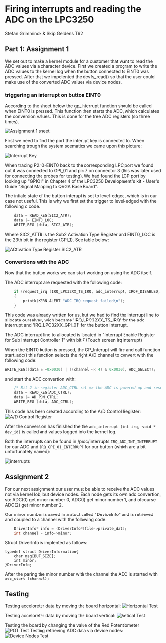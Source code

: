 # Firing interrupts and reading the ADC on the LPC3250
Stefan Grimminck & Skip Geldens
T62

## Part 1: Assignment 1 
We set out to make a kernel module for a customer that want to read the ADC values via a character device. First we created a program to write the ADC values to the kernel log when the button connected to EINT0 was pressed. After that we impelented the devfs_read() so that the user could make use of the converted ADC values via device nodes.

### triggering an interrupt on button EINT0
According to the sheet below the gp_interrupt function should be called when EINT0 is pressed. This function then starts the ADC, which calculates the conversion values. This is done for the tree ADC registers (so three times).

![Assignment 1 sheet](images/assignment_1_sheet.png)

First we need to find the port the interupt key is connected to. When searching trough the system scematics we came upon this picture:

![Interrupt Key](images/Interrupt_key_p2.10.png)

When tracing P2.10-EINT0 back to the corresponding LPC port we found out it was connected to GPI_01 and pin 7 on connector 3 (this was later used for connecting the probes for testing). We had found the LCP port by looking up "GPIO1" in Chapter 4 of the LPC3250 Development's kit - User's Guide "Signal Mapping to QVGA Base Board".

The intiale state of the button interupt is set to level-edged, which is in our case not useful. This is why we first set the trigger to level-edged with the following c code.
```c
	data = READ_REG(SIC2_ATR);
	data |= EINT0_LOC;
	WRITE_REG (data, SIC2_ATR);
 ``` 
 Where SIC2_ATTR is the Sub2 Activation Type Register and EINT0_LOC is the 23th bit in the register (GPI_1). See table below:
 
 ![ACtivation Type Register SIC2_ATR](https://github.com/StefanGrimminck/ES6-T62/blob/master/assignment6/images/Activation_Type_Register.png)
 
 ### Convertions with the ADC
 Now that the button works we can start working on using the ADC itself.

The ADC interrupt are requested with the following code:
```c
    if (request_irq (IRQ_LPC32XX_TS_IRQ, adc_interrupt, IRQF_DISABLED, "IRQ_ADC_INT_INTERRUPT", NULL) != 0)
    {
        printk(KERN_ALERT "ADC IRQ request failed\n");
    }
  ```
This code was already written for us, but we had to find the interrupt line to allocate ourselves, wich became 'IRQ_LPC32XX_TS_IRQ' for the adc interrupt and 'IRQ_LPC32XX_GPI_01' for the button interrupt.

The ADC interrupt line to allocated is located in "Interrupt Enable Register for Sub Interrupt Controller 1"  with bit 7 (Touch screen irq interrupt)

When the EINT0 button is pressed, the GP_Interupt will fire and call function start_adc() this function selects the right A/D channel to convert with the following code:
```c
WRITE_REG((data & ~0x0030) | ((channel << 4) & 0x0030), ADC_SELECT);
```
and start the ADC convertion with:
```c
    /* Bit 2 in register ADC_CTRL set => the ADC is powered up and reset */
   	data = READ_REG(ADC_CTRL);
	data |= AD_PDN_CTRL;
	WRITE_REG (data, ADC_CTRL);
```
This code has been created according to the A/D Control Register:
![A/D Control Register](https://github.com/StefanGrimminck/ES6-T62/blob/master/assignment6/images/AD_control_register.png)

After the conversion has finished the the `adc_interrupt (int irq, void * dev_id)` is called and values logged into the kernel log.

Both the interrupts can be found in /proc/interrupts `IRQ_ADC_INT_INTERRUPT` for our ADC and `IRQ_GPI_01_INTERRUPT` for our button (which are a bit unfortunately named):

![interrupts](https://github.com/StefanGrimminck/ES6-T62/blob/master/assignment6/images/adc_interrupts.png)




## Assignment 2

For our next assignment our user must be able to receive the ADC values not via kernel lob, but device nodes. Each node gets its own adc convertion, so: ADC(0) get minor number 0,  ADC(1) get minor number 1, and ofcourse  ADC(2) get minor number 2.

Our minor number is saved in a stuct called "DeviceInfo" and is retrieved and coupled to a channel with the following code:
```c
	DriverInfo* info = (DriverInfo*)file->private_data;
	int channel = info->minor;
```

Struct DriverInfo is implented as follows:
```
typedef struct DriverInformation{
	char msg[BUF_SIZE];
	int minor;
}DriverInfo;
```

After the paring the minor number with the channel the ADC is started with `adc_start (channel);`



## Testing

Testing acceloreter data by moving the board horizontal:
![Horizontal Test](https://github.com/StefanGrimminck/ES6-T62/blob/master/assignment6/images/SIDEWAYS_test.png)

Testing acceloreter data by moving the board vertical:
![Vetical Test](https://github.com/StefanGrimminck/ES6-T62/blob/master/assignment6/images/HORIZONTAL_test.png)

Testing the board by changing the value of the Red Potentiometer
![POT Test](https://github.com/StefanGrimminck/ES6-T62/blob/master/assignment6/images/POT_test.png)
Testing retrieving ADC data via device nodes:
![Device Nodes Test](https://github.com/StefanGrimminck/ES6-T62/blob/master/assignment6/images/Device_NODES.png)



